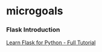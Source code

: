 # microgoals

### Flask Introduction

[Learn Flask for Python - Full Tutorial](https://www.youtube.com/watch?v=Z1RJmh_OqeA&t=1059s)